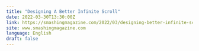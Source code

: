 ```yaml
---
title: "Designing A Better Infinite Scroll"
date: 2022-03-30T13:30:00Z
link: https://smashingmagazine.com/2022/03/designing-better-infinite-scroll/?utm_medium=RSS&utm_source=news.12bit.vn
site: www.smashingmagazine.com
language: English
draft: false
---
```

